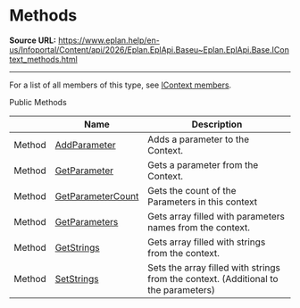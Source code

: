 # Methods

**Source URL:** https://www.eplan.help/en-us/Infoportal/Content/api/2026/Eplan.EplApi.Baseu~Eplan.EplApi.Base.IContext_methods.html

---

For a list of all members of this type, see [IContext members](Eplan.EplApi.Baseu~Eplan.EplApi.Base.IContext_members.html).

Public Methods

|  | Name | Description |
| --- | --- | --- |
| Method | [AddParameter](Eplan.EplApi.Baseu~Eplan.EplApi.Base.IContext~AddParameter.html) | Adds a parameter to the Context. |
| Method | [GetParameter](Eplan.EplApi.Baseu~Eplan.EplApi.Base.IContext~GetParameter.html) | Gets a parameter from the Context. |
| Method | [GetParameterCount](Eplan.EplApi.Baseu~Eplan.EplApi.Base.IContext~GetParameterCount.html) | Gets the count of the Parameters in this context |
| Method | [GetParameters](Eplan.EplApi.Baseu~Eplan.EplApi.Base.IContext~GetParameters.html) | Gets array filled with parameters names from the context. |
| Method | [GetStrings](Eplan.EplApi.Baseu~Eplan.EplApi.Base.IContext~GetStrings.html) | Gets array filled with strings from the context. |
| Method | [SetStrings](Eplan.EplApi.Baseu~Eplan.EplApi.Base.IContext~SetStrings.html) | Sets the array filled with strings from the context. (Additional to the parameters) |


